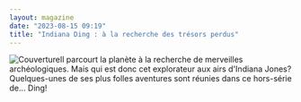 ```yaml
---
layout: magazine
date: "2023-08-15 09:19"
title: "Indiana Ding : à la recherche des trésors perdus"
---
```

![Couverture](/img/unknown-1.jpg)Il parcourt la planète à la recherche de merveilles archéologiques. Mais qui est donc cet explorateur aux airs d'Indiana Jones? Quelques-unes de ses plus folles aventures sont réunies dans ce hors-série de... Ding! 